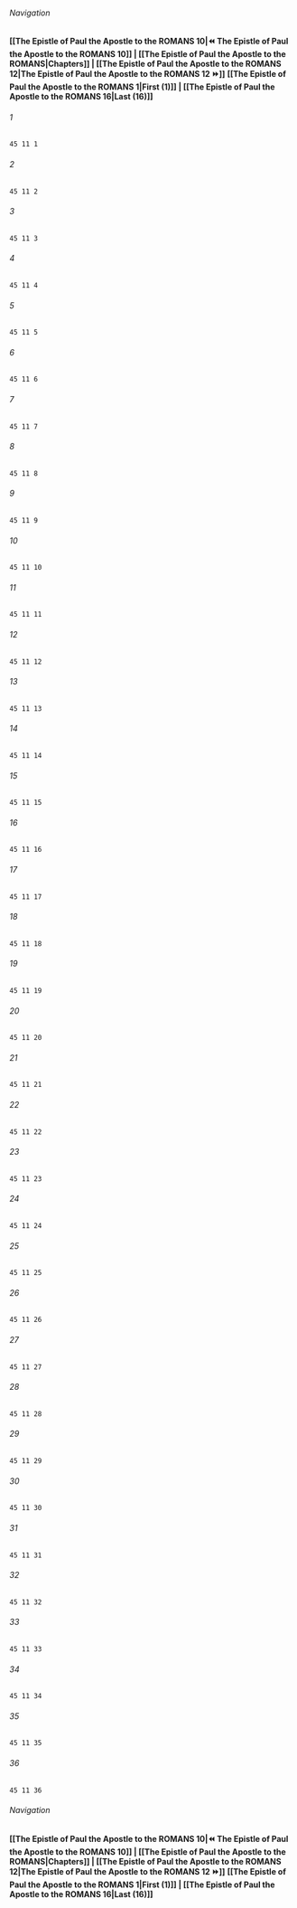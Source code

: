 
###### Navigation
**[[The Epistle of Paul the Apostle to the ROMANS 10|⏪ The Epistle of Paul the Apostle to the ROMANS 10]] | [[The Epistle of Paul the Apostle to the ROMANS|Chapters]] | [[The Epistle of Paul the Apostle to the ROMANS 12|The Epistle of Paul the Apostle to the ROMANS 12 ⏩]]**
**[[The Epistle of Paul the Apostle to the ROMANS 1|First (1)]] | [[The Epistle of Paul the Apostle to the ROMANS 16|Last (16)]]**

###### 1
``` verse
45 11 1 
```
###### 2
``` verse
45 11 2 
```
###### 3
``` verse
45 11 3 
```
###### 4
``` verse
45 11 4 
```
###### 5
``` verse
45 11 5 
```
###### 6
``` verse
45 11 6 
```
###### 7
``` verse
45 11 7 
```
###### 8
``` verse
45 11 8 
```
###### 9
``` verse
45 11 9 
```
###### 10
``` verse
45 11 10 
```
###### 11
``` verse
45 11 11 
```
###### 12
``` verse
45 11 12 
```
###### 13
``` verse
45 11 13 
```
###### 14
``` verse
45 11 14 
```
###### 15
``` verse
45 11 15 
```
###### 16
``` verse
45 11 16 
```
###### 17
``` verse
45 11 17 
```
###### 18
``` verse
45 11 18 
```
###### 19
``` verse
45 11 19 
```
###### 20
``` verse
45 11 20 
```
###### 21
``` verse
45 11 21 
```
###### 22
``` verse
45 11 22 
```
###### 23
``` verse
45 11 23 
```
###### 24
``` verse
45 11 24 
```
###### 25
``` verse
45 11 25 
```
###### 26
``` verse
45 11 26 
```
###### 27
``` verse
45 11 27 
```
###### 28
``` verse
45 11 28 
```
###### 29
``` verse
45 11 29 
```
###### 30
``` verse
45 11 30 
```
###### 31
``` verse
45 11 31 
```
###### 32
``` verse
45 11 32 
```
###### 33
``` verse
45 11 33 
```
###### 34
``` verse
45 11 34 
```
###### 35
``` verse
45 11 35 
```
###### 36
``` verse
45 11 36 
```

###### Navigation
**[[The Epistle of Paul the Apostle to the ROMANS 10|⏪ The Epistle of Paul the Apostle to the ROMANS 10]] | [[The Epistle of Paul the Apostle to the ROMANS|Chapters]] | [[The Epistle of Paul the Apostle to the ROMANS 12|The Epistle of Paul the Apostle to the ROMANS 12 ⏩]]**
**[[The Epistle of Paul the Apostle to the ROMANS 1|First (1)]] | [[The Epistle of Paul the Apostle to the ROMANS 16|Last (16)]]**

